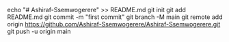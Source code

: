 echo "# Ashiraf-Ssemwogerere" >> README.md
git init
git add README.md
git commit -m "first commit"
git branch -M main
git remote add origin https://github.com/Ashiraf-Ssemwogerere/Ashiraf-Ssemwogerere.git
git push -u origin main
